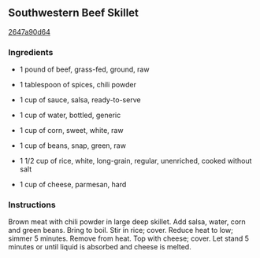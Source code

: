 ## Southwestern Beef Skillet

[2647a90d64](http://www.food.com/recipe/southwestern-beef-skillet-493179)

### Ingredients

 - 1 pound of beef, grass-fed, ground, raw

 - 1 tablespoon of spices, chili powder

 - 1 cup of sauce, salsa, ready-to-serve

 - 1 cup of water, bottled, generic

 - 1 cup of corn, sweet, white, raw

 - 1 cup of beans, snap, green, raw

 - 1 1/2 cup of rice, white, long-grain, regular, unenriched, cooked without salt

 - 1 cup of cheese, parmesan, hard

### Instructions

Brown meat with chili powder in large deep skillet. Add salsa, water, corn and green beans. Bring to boil. Stir in rice; cover. Reduce heat to low; simmer 5 minutes. Remove from heat. Top with cheese; cover. Let stand 5 minutes or until liquid is absorbed and cheese is melted.